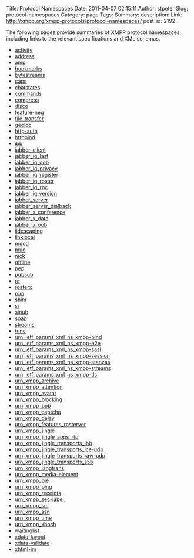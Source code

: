 Title: Protocol Namespaces
Date: 2011-04-07 02:15:11
Author: stpeter
Slug: protocol-namespaces
Category: page
Tags: 
Summary: description:
Link: http://xmpp.org/xmpp-protocols/protocol-namespaces/
post_id: 2192


The following pages provide summaries of XMPP protocol namespaces, including links to the relevant specifications and XML schemas.

* [activity](/protocols/activity/)
* [address](/protocols/address/)
* [amp](/protocols/amp/)
* [bookmarks](/protocols/bookmarks/)
* [bytestreams](/protocols/bytestreams/)
* [caps](/protocols/caps/)
* [chatstates](/protocols/chatstates/)
* [commands](/protocols/commands/)
* [compress](/protocols/compress/)
* [disco](/protocols/disco/)
* [feature-neg](/protocols/feature-neg/)
* [file-transfer](/protocols/file-transfer/)
* [geoloc](/protocols/geoloc/)
* [http-auth](/protocols/http-auth/)
* [httpbind](/protocols/httpbind/)
* [ibb](/protocols/ibb/)
* [jabber_client](/protocols/jabber_client/)
* [jabber_iq_last](/protocols/jabber_iq_last/)
* [jabber_iq_oob](/protocols/jabber_iq_oob/)
* [jabber_iq_privacy](/protocols/jabber_iq_privacy/)
* [jabber_iq_register](/protocols/jabber_iq_register/)
* [jabber_iq_roster](/protocols/jabber_iq_roster/)
* [jabber_iq_rpc](/protocols/jabber_iq_rpc/)
* [jabber_iq_version](/protocols/jabber_iq_version/)
* [jabber_server](/protocols/jabber_server/)
* [jabber_server_dialback](/protocols/jabber_server_dialback/)
* [jabber_x_conference](/protocols/jabber_x_conference/)
* [jabber_x_data](/protocols/jabber_x_data/)
* [jabber_x_oob](/protocols/jabber_x_oob/)
* [jidescaping](/protocols/jidescaping/)
* [linklocal](/protocols/linklocal/)
* [mood](/protocols/mood/)
* [muc](/protocols/muc/)
* [nick](/protocols/nick/)
* [offline](/protocols/offline/)
* [pep](/protocols/pep/)
* [pubsub](/protocols/pubsub/)
* [rc](/protocols/rc/)
* [rosterx](/protocols/rosterx/)
* [rsm](/protocols/rsm/)
* [shim](/protocols/shim/)
* [si](/protocols/si/)
* [sipub](/protocols/sipub/)
* [soap](/protocols/soap/)
* [streams](/protocols/streams/)
* [tune](/protocols/tune/)
* [urn_ietf_params_xml_ns_xmpp-bind](/protocols/urn_ietf_params_xml_ns_xmpp-bind/)
* [urn_ietf_params_xml_ns_xmpp-e2e](/protocols/urn_ietf_params_xml_ns_xmpp-e2e/)
* [urn_ietf_params_xml_ns_xmpp-sasl](/protocols/urn_ietf_params_xml_ns_xmpp-sasl/)
* [urn_ietf_params_xml_ns_xmpp-session](/protocols/urn_ietf_params_xml_ns_xmpp-session/)
* [urn_ietf_params_xml_ns_xmpp-stanzas](/protocols/urn_ietf_params_xml_ns_xmpp-stanzas/)
* [urn_ietf_params_xml_ns_xmpp-streams](/protocols/urn_ietf_params_xml_ns_xmpp-streams/)
* [urn_ietf_params_xml_ns_xmpp-tls](/protocols/urn_ietf_params_xml_ns_xmpp-tls/)
* [urn_xmpp_archive](/protocols/urn_xmpp_archive/)
* [urn_xmpp_attention](/protocols/urn_xmpp_attention/)
* [urn_xmpp_avatar](/protocols/urn_xmpp_avatar/)
* [urn_xmpp_blocking](/protocols/urn_xmpp_blocking/)
* [urn_xmpp_bob](/protocols/urn_xmpp_bob/)
* [urn_xmpp_captcha](/protocols/urn_xmpp_captcha/)
* [urn_xmpp_delay](/protocols/urn_xmpp_delay/)
* [urn_xmpp_features_rosterver](/protocols/urn_xmpp_features_rosterver/)
* [urn_xmpp_jingle](/protocols/urn_xmpp_jingle/)
* [urn_xmpp_jingle_apps_rtp](/protocols/urn_xmpp_jingle_apps_rtp/)
* [urn_xmpp_jingle_transports_ibb](/protocols/urn_xmpp_jingle_transports_ibb/)
* [urn_xmpp_jingle_transports_ice-udp](/protocols/urn_xmpp_jingle_transports_ice-udp/)
* [urn_xmpp_jingle_transports_raw-udp](/protocols/urn_xmpp_jingle_transports_raw-udp/)
* [urn_xmpp_jingle_transports_s5b](/protocols/urn_xmpp_jingle_transports_s5b/)
* [urn_xmpp_langtrans](/protocols/urn_xmpp_langtrans/)
* [urn_xmpp_media-element](/protocols/urn_xmpp_media-element/)
* [urn_xmpp_pie](/protocols/urn_xmpp_pie/)
* [urn_xmpp_ping](/protocols/urn_xmpp_ping/)
* [urn_xmpp_receipts](/protocols/urn_xmpp_receipts/)
* [urn_xmpp_sec-label](/protocols/urn_xmpp_sec-label/)
* [urn_xmpp_sm](/protocols/urn_xmpp_sm/)
* [urn_xmpp_ssn](/protocols/urn_xmpp_ssn/)
* [urn_xmpp_time](/protocols/urn_xmpp_time/)
* [urn_xmpp_xbosh](/protocols/urn_xmpp_xbosh/)
* [waitinglist](/protocols/waitinglist/)
* [xdata-layout](/protocols/xdata-layout/)
* [xdata-validate](/protocols/xdata-validate/)
* [xhtml-im](/protocols/xhtml-im/)
